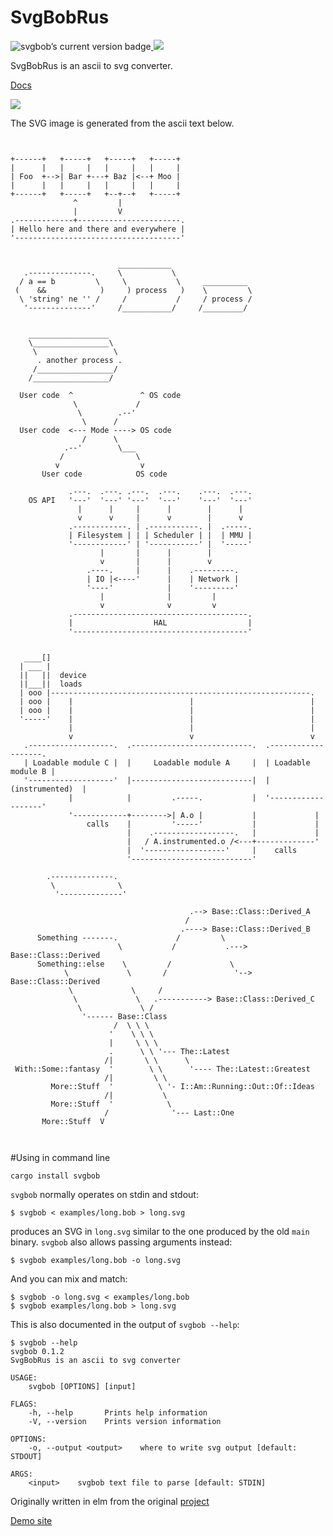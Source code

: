 # SvgBobRus

<img src="https://img.shields.io/crates/v/svgbob.svg" alt="svgbob’s current version badge" title="svgbob’s current version badge"><a href="https://travis-ci.org/ivanceras/svgbobrus">
<img src="https://api.travis-ci.org/ivanceras/svgbobrus.svg"/>
</a>

SvgBobRus is an ascii to svg converter.

[Docs](https://docs.rs/svgbob)

<img src="https://ivanceras.github.io/svgbobrus/svgbob/examples/demo.svg"/>

The SVG image is generated from the ascii text below.

```text


+------+   +-----+   +-----+   +-----+
|      |   |     |   |     |   |     |
| Foo  +-->| Bar +---+ Baz |<--+ Moo |
|      |   |     |   |     |   |     |
+------+   +-----+   +--+--+   +-----+
              ^         |
              |         V
.-------------+-----------------------.
| Hello here and there and everywhere |
'-------------------------------------'


                        ____________
   .--------------.     \           \
  / a == b         \     \           \     __________
 (    &&            )     ) process   )    \         \
  \ 'string' ne '' /     /           /     / process /
   '--------------'     /___________/     /_________/


    __________________
    \_________________\
     \                 \
      . another process .
     /_________________/
    /_________________/

  User code  ^               ^ OS code
              \             /
               \        .--'
                \      /
  User code  <--- Mode ----> OS code
                /      \
            .--'        \___
           /                \
          v                  v 
       User code            OS code

             .---.  .---. .---.  .---.    .---.  .---.
    OS API   '---'  '---' '---'  '---'    '---'  '---'
               |      |     |      |        |      |
               v      v     |      v        |      v
             .------------. | .-----------. |  .-----.
             | Filesystem | | | Scheduler | |  | MMU |
             '------------' | '-----------' |  '-----'
                    |       |      |        |
                    v       |      |        v
                 .----.     |      |    .---------.
                 | IO |<----'      |    | Network |
                 '----'            |    '---------'
                    |              |         |
                    v              v         v
             .---------------------------------------.
             |                  HAL                  |
             '---------------------------------------'
             

   ____[]
  | ___ |
  ||   ||  device
  ||___||  loads
  | ooo |----------------------------------------------------------.
  | ooo |    |                          |                          |
  | ooo |    |                          |                          |
  '-----'    |                          |                          |
             |                          |                          |
             v                          v                          v
   .-------------------.  .---------------------------.  .-------------------.
   | Loadable module C |  |     Loadable module A     |  | Loadable module B |
   '-------------------'  |---------------------------|  |   (instrumented)  |
             |            |         .-----.           |  '-------------------'
             '------------+-------->| A.o |           |             |
                 calls    |         '-----'           |             |
                          |    .------------------.   |             |
                          |   / A.instrumented.o /<---+-------------'
                          |  '------------------'     |    calls
                          '---------------------------'   

        .--------------.
         \              \
          '--------------'

                                        .--> Base::Class::Derived_A
                                       /
                                      .----> Base::Class::Derived_B    
      Something -------.             /         \
                        \           /           .---> Base::Class::Derived
      Something::else    \         /             \
            \             \       /               '--> Base::Class::Derived
             \             \     /
              \             \   .-----------> Base::Class::Derived_C 
               \             \ /
                '------ Base::Class
                       /  \ \ \
                      '    \ \ \  
                      |     \ \ \
                      .      \ \ '--- The::Latest
                     /|       \ \      \
 With::Some::fantasy  '        \ \      '---- The::Latest::Greatest
                     /|         \ \
         More::Stuff  '          \ '- I::Am::Running::Out::Of::Ideas
                     /|           \
         More::Stuff  '            \
                     /              '--- Last::One
       More::Stuff  V 



```

#Using in command line

`cargo install svgbob`

`svgbob` normally operates on stdin and stdout:
```console
$ svgbob < examples/long.bob > long.svg
```
produces an SVG in `long.svg` similar to the one produced by the old `main` binary. `svgbob` also allows passing arguments instead:
```console
$ svgbob examples/long.bob -o long.svg
```
And you can mix and match:
```console
$ svgbob -o long.svg < examples/long.bob
$ svgbob examples/long.bob > long.svg
```

This is also documented in the output of `svgbob --help`:
```console
$ svgbob --help
svgbob 0.1.2
SvgBobRus is an ascii to svg converter

USAGE:
    svgbob [OPTIONS] [input]

FLAGS:
    -h, --help       Prints help information
    -V, --version    Prints version information

OPTIONS:
    -o, --output <output>    where to write svg output [default: STDOUT]

ARGS:
    <input>    svgbob text file to parse [default: STDIN]
```



Originally written in elm from the original [project](https://github.com/ivanceras/svgbob)

[Demo site](https://ivanceras.github.io/svgbobrus/)
